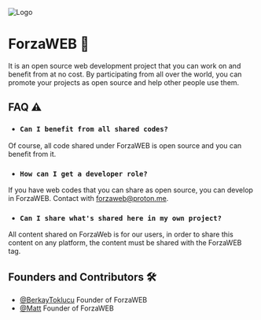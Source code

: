 
![Logo](https://cdn.discordapp.com/attachments/1028351001775853718/1035477287287660544/forzaweb.png)

    
# ForzaWEB 🐊

It is an open source web development project that you can work on and benefit from at no cost. By participating from all over the world, you can promote your projects as open source and help other people use them.
## FAQ ⚠️ 

- ###  ``Can I benefit from all shared codes?``
 Of course, all code shared under ForzaWEB is open source and you can benefit from it.
- ###  ``How can I get a developer role?``
If you have web codes that you can share as open source, you can develop in ForzaWEB. Contact with forzaweb@proton.me.
- ### ``Can I share what's shared here in my own project?``
All content shared on ForzaWeb is for our users, in order to share this content on any platform, the content must be shared with the ForzaWEB tag.
## Founders and Contributors 🛠

- [@BerkayToklucu](https://www.github.com/BerkayToklucu) Founder of ForzaWEB   
- [@Matt](https://www.github.com/matthiiaas) Founder of ForzaWEB
  
